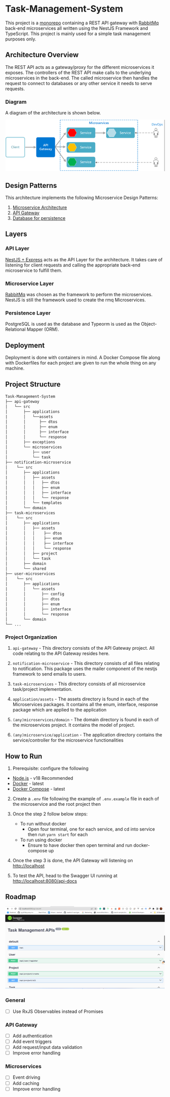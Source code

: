 # Task-Management-System

This project is a [monorepo](https://monorepo.tools/) containing a REST API gateway with [RabbitMq](https://www.rabbitmq.com/) back-end microservices all written using the NestJS Framework and TypeScript. This project is mainly used for a simple task management purposes only.

## Architecture Overview

The REST API acts as a gateway/proxy for the different microservices it exposes. The controllers of the REST API make calls to the underlying microservices in the back-end. The called microservice then handles the request to connect to databases or any other service it needs to serve requests.

### Diagram

A diagram of the architecture is shown below.

![img_2.png](architecture-design.png)


## Design Patterns

This architecture implements the following Microservice Design Patterns:

1. [Microservice Architecture](https://microservices.io/patterns/microservices.html)
2. [API Gateway](https://microservices.io/patterns/apigateway.html)
3. [Database for persistence](https://microservices.io/patterns/data/database-per-service.html)

## Layers

### API Layer

[NestJS + Express](https://nestjs.com/) acts as the API Layer for the architecture. It takes care of listening for client requests and calling the appropriate back-end microservice to fulfill them.

### Microservice Layer

[RabbitMq](https://www.rabbitmq.com/) was chosen as the framework to perform the microservices. NestJS is still the framework used to create the rmq Microservices.

### Persistence Layer

PostgreSQL is used as the database and Typeorm is used as the Object-Relational Mapper (ORM).

## Deployment

Deployment is done with containers in mind. A Docker Compose file along with Dockerfiles for each project are given to run the whole thing on any machine.

## Project Structure

```
Task-Management-System
├── api-gateway
│   └── src
│       ├── applications
|       │   └──assets
│       │      ├── dtos
│       │      ├── enum
│       │      ├── interface
│       │      └── response
│       ├── exceptions
│       └── microservices
│           ├── user
│           └── task   
├── notification-microservice
│    └── src
│       ├── applications
|       │   ├── assets
│       │   │   ├── dtos
│       │   │   ├── enum
│       │   │   ├── interface
│       │   │   └── response
│       │   └── templates
│       └── domain 
├── task-microservices
│    └── src
│       ├── applications
|       │   ├── assets
│       │   │    ├── dtos
│       │   │    ├── enum
│       │   │    ├── interface
│       │   │    └── response
│       │   ├── project
│       │   └── task
│       ├── domain
│       └── shared
├── user-microservices
│    └── src
│       ├── applications
|       │   └── assets
│       │       ├── config 
│       │       ├── dtos
│       │       ├── enum
│       │       ├── interface
│       │       └── response
│       └── domain
└── ...
```

### Project Organization

1. `api-gateway` - This directory consists of the API Gateway project. All code relating to the API Gateway resides here.

2. `notification-microservice` - This directory consists of all files relating to notification. This package uses the mailer component of the nestjs framework to send emails to users.

3. `task-microservices` - This directory consists of all microservice task/project implementation.

4. `application/assets` - The assets directory is found in each of the Microservices packages. It contains all the enum, interface, response package which are applied to the application

5. `(any)microservices/domain` - The domain directory is found in each of the microservices project. It contains the model of project.

6. `(any)microservice/application` - The application directory contains the service/controller for the microservice functionalities

## How to Run

1. Prerequisite: configure the following 
- [Node.js](https://nodejs.org/en/) - v18 Recommended
- [Docker](https://docs.docker.com/get-docker/) - latest
- [Docker Compose](https://docs.docker.com/compose/install/) - latest

2. Create a `.env` file following the example of `.env.example` file in each of the microservice and the root project then

3. Once the step 2 follow below steps:
    - To run without docker
      - Open four terminal, one for each service, and cd into service then run `yarn start` for each
    - To run using docker
      - Ensure to have docker then open terminal and run docker-compose up
      
4. Once the step 3 is done, the API Gateway will listening on [http://localhost](http://localhost:8080)

5. To test the API, head to the Swagger UI running at [http://localhost:8080/api-docs](http://localhost:8080/api-docs)

## Roadmap

![img.png](swagger.png)

### General

- [ ] Use RxJS Observables instead of Promises

### API Gateway

- [ ] Add authentication
- [ ] Add event triggers
- [ ] Add request/input data validation
- [ ] Improve error handling

### Microservices

- [ ] Event driving
- [ ] Add caching
- [ ] Improve error handling